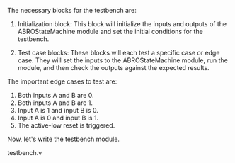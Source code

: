 The necessary blocks for the testbench are:

1. Initialization block: This block will initialize the inputs and outputs of the ABROStateMachine module and set the initial conditions for the testbench.

2. Test case blocks: These blocks will each test a specific case or edge case. They will set the inputs to the ABROStateMachine module, run the module, and then check the outputs against the expected results.

The important edge cases to test are:

1. Both inputs A and B are 0.
2. Both inputs A and B are 1.
3. Input A is 1 and input B is 0.
4. Input A is 0 and input B is 1.
5. The active-low reset is triggered.

Now, let's write the testbench module.

testbench.v

